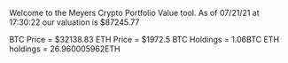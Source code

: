 Welcome to the Meyers Crypto Portfolio Value tool. 
As of 07/21/21 at 17:30:22 our valuation is $87245.77 

BTC Price = $32138.83
 ETH Price = $1972.5
BTC Holdings = 1.06BTC
 ETH holdings = 26.960005962ETH 
